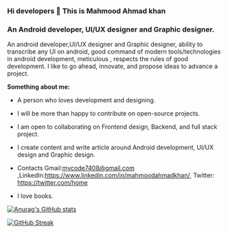 ### Hi developers 👋 This is Mahmood Ahmad khan

### An Android developer, UI/UX designer and Graphic designer.

An android developer,UI/UX designer and Graphic designer, ability to transcribe any UI on android, good command of modern tools/technologies in android development, meticulous , respects the rules of good  development. I like to go ahead, innovate, and propose ideas to advance a project.




**Something about me:** 
* A person who loves development and designing.

* I will be more than happy to contribute on open-source projects. 

* I am open to collaborating on Frontend design, Backend, and full stack project. 

* I create content and write article around Android development, UI/UX design and Graphic design.

* Contacts Gmail:mycode7408@gmail.com ,LinkedIn:https://www.linkedin.com/in/mahmoodahmadkhan/, Twitter: https://twitter.com/home


* I love books.

[![Anurag's GitHub stats](https://github-readme-stats.vercel.app/api?username=Mycode7408&show_icons=true&theme=gotham)](https://github.com/anuraghazra/github-readme-stats)

[![GitHub Streak](https://github-readme-streak-stats.herokuapp.com?user=Mycode7408&theme=android-dark)](https://git.io/streak-stats)




